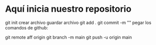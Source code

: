 # Aquí inicia nuestro repositorio

git init
crear archivo
guardar archivo 
git add .
git commit -m ""
pegar los comandos de github:

git remote aff origin 
git branch -m main
git push -u origin main
